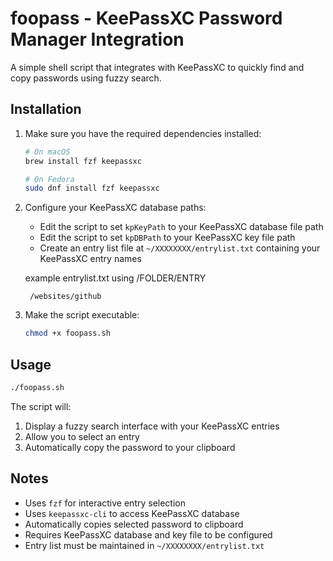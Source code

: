 # foopass - KeePassXC Password Manager Integration

A simple shell script that integrates with KeePassXC to quickly find and copy passwords using fuzzy search.

## Installation

1. Make sure you have the required dependencies installed:
   ```bash
   # On macOS
   brew install fzf keepassxc

   # On Fedora
   sudo dnf install fzf keepassxc
   ```

2. Configure your KeePassXC database paths:
   - Edit the script to set `kpKeyPath` to your KeePassXC database file path
   - Edit the script to set `kpDBPath` to your KeePassXC key file path
   - Create an entry list file at `~/XXXXXXXX/entrylist.txt` containing your KeePassXC entry names

    example entrylist.txt using /FOLDER/ENTRY
   ```
    /websites/github
   ```

3. Make the script executable:
   ```bash
   chmod +x foopass.sh
   ```

## Usage

```bash
./foopass.sh
```

The script will:
1. Display a fuzzy search interface with your KeePassXC entries
2. Allow you to select an entry
3. Automatically copy the password to your clipboard

## Notes
- Uses `fzf` for interactive entry selection
- Uses `keepassxc-cli` to access KeePassXC database
- Automatically copies selected password to clipboard
- Requires KeePassXC database and key file to be configured
- Entry list must be maintained in `~/XXXXXXXX/entrylist.txt`